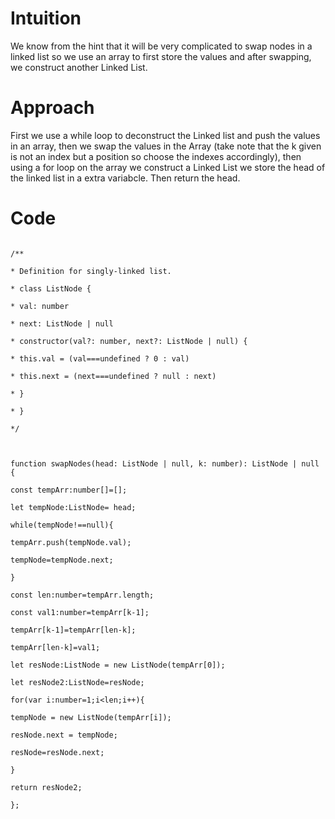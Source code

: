 # Intuition

We know from the hint that it will be very complicated to swap nodes in a linked list so we use an array to first store the values and after swapping, we construct another Linked List.

  

# Approach

First we use a while loop to deconstruct the Linked list and push the values in an array, then we swap the values in the Array (take note that the k given is not an index but a position so choose the indexes accordingly), then using a for loop on the array we construct a Linked List we store the head of the linked list in a extra variabcle. Then return the head.

  

# Code

```

/**

* Definition for singly-linked list.

* class ListNode {

* val: number

* next: ListNode | null

* constructor(val?: number, next?: ListNode | null) {

* this.val = (val===undefined ? 0 : val)

* this.next = (next===undefined ? null : next)

* }

* }

*/

  

function swapNodes(head: ListNode | null, k: number): ListNode | null {

const tempArr:number[]=[];

let tempNode:ListNode= head;

while(tempNode!==null){

tempArr.push(tempNode.val);

tempNode=tempNode.next;

}

const len:number=tempArr.length;

const val1:number=tempArr[k-1];

tempArr[k-1]=tempArr[len-k];

tempArr[len-k]=val1;

let resNode:ListNode = new ListNode(tempArr[0]);

let resNode2:ListNode=resNode;

for(var i:number=1;i<len;i++){

tempNode = new ListNode(tempArr[i]);

resNode.next = tempNode;

resNode=resNode.next;

}

return resNode2;

};

```